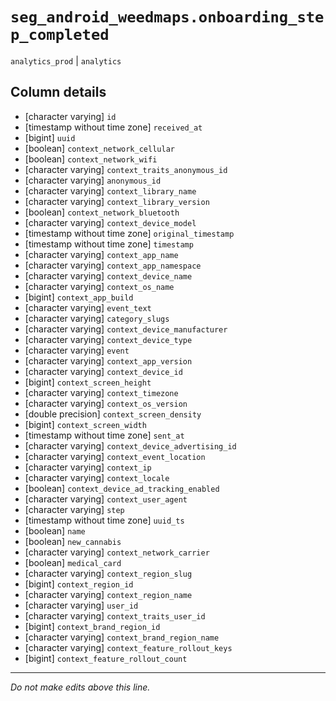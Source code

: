 # `seg_android_weedmaps.onboarding_step_completed`
`analytics_prod` | `analytics`

## Column details
* [character varying] `id`
* [timestamp without time zone] `received_at`
* [bigint]    `uuid`
* [boolean]   `context_network_cellular`
* [boolean]   `context_network_wifi`
* [character varying] `context_traits_anonymous_id`
* [character varying] `anonymous_id`
* [character varying] `context_library_name`
* [character varying] `context_library_version`
* [boolean]   `context_network_bluetooth`
* [character varying] `context_device_model`
* [timestamp without time zone] `original_timestamp`
* [timestamp without time zone] `timestamp`
* [character varying] `context_app_name`
* [character varying] `context_app_namespace`
* [character varying] `context_device_name`
* [character varying] `context_os_name`
* [bigint]    `context_app_build`
* [character varying] `event_text`
* [character varying] `category_slugs`
* [character varying] `context_device_manufacturer`
* [character varying] `context_device_type`
* [character varying] `event`
* [character varying] `context_app_version`
* [character varying] `context_device_id`
* [bigint]    `context_screen_height`
* [character varying] `context_timezone`
* [character varying] `context_os_version`
* [double precision] `context_screen_density`
* [bigint]    `context_screen_width`
* [timestamp without time zone] `sent_at`
* [character varying] `context_device_advertising_id`
* [character varying] `context_event_location`
* [character varying] `context_ip`
* [character varying] `context_locale`
* [boolean]   `context_device_ad_tracking_enabled`
* [character varying] `context_user_agent`
* [character varying] `step`
* [timestamp without time zone] `uuid_ts`
* [boolean]   `name`
* [boolean]   `new_cannabis`
* [character varying] `context_network_carrier`
* [boolean]   `medical_card`
* [character varying] `context_region_slug`
* [bigint]    `context_region_id`
* [character varying] `context_region_name`
* [character varying] `user_id`
* [character varying] `context_traits_user_id`
* [bigint]    `context_brand_region_id`
* [character varying] `context_brand_region_name`
* [character varying] `context_feature_rollout_keys`
* [bigint]    `context_feature_rollout_count`

-------------------------------------------------------------------------------
*Do not make edits above this line.*
